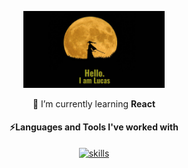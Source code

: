 <p align="center">
  <img src="background.png" alt="Background" width="45%">
</p>

<p align="center">🌱 I’m currently learning <strong>React</strong></p>

<h4 align="center">⚡Languages and Tools I've worked with</h4>
<p align="center">
  <a href="https://skillicons.dev">
    <img src="https://skillicons.dev/icons?i=css,sass,tailwind,html,js,ts,nodejs,expressjs,mongodb,react,redux,python" alt="skills"/>
  </a>
</p>
